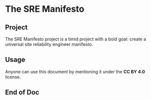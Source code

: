 # The SRE Manifesto

## Project

The SRE Manifesto project is a timid project with a bold goal: create a universal site reliability engineer manifesto.

## Usage

Anyone can use this document by mentioning it under the **CC BY 4.0** license.

## End of Doc
